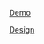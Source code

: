 [Demo](https://webspack.netlify.app/)



[Design](https://www.figma.com/design/MwGYHQfDaytsvUW7ivCNMY/Markup-test?node-id=2-4&t=xy4leFivPpdyJ2Xt-0)
